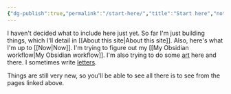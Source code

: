 ```yaml
---
{"dg-publish":true,"permalink":"/start-here/","title":"Start here","noteIcon":"","created":"2022-12-18"}
---
```



I haven't decided what to include here just yet. So far I'm just building things, which I'll detail in [[About this site\|About this site]]. Also, here's what I'm up to [[Now\|Now]]. I'm trying to figure out my [[My Obsidian workflow\|My Obsidian workflow]]. I'm also trying to do some [art](tags/art.html) here and there. I sometimes write [letters](../tags/letters.md).

Things are still very new, so you'll be able to see all there is to see from the pages linked above.